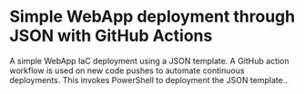 # Simple WebApp deployment through JSON with GitHub Actions
A simple WebApp IaC deployment using a JSON template.  A GitHub action workflow is used on new code pushes to automate continuous deployments.  This invokes PowerShell to deployment the JSON template..
